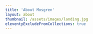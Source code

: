 ```yaml
---
title: 'About Mosgren'
layout: about
thumbnail: /assets/images/landing.jpg
eleventyExcludeFromCollections: true
---
```

